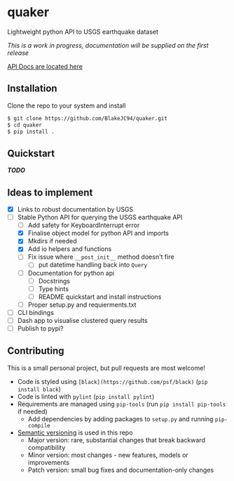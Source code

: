 # quaker
Lightweight python API to USGS earthquake dataset

*This is a work in progress, documentation will be supplied on the first release*

[API Docs are located here](https://earthquake.usgs.gov/fdsnws/event/1/)

## Installation
Clone the repo to your system and install

```bash
$ git clone https://github.com/BlakeJC94/quaker.git
$ cd quaker
$ pip install .
```

## Quickstart
***TODO***

## Ideas to implement

- [X] Links to robust documentation by USGS
- [ ] Stable Python API for querying the USGS earthquake API
    - [ ] Add safety for KeyboardInterrupt error
    - [X] Finalise object model for python API and imports
    - [X] Mkdirs if needed
    - [X] Add io helpers and functions
    - [ ] Fix issue where `__post_init__` method doesn't fire
        - [ ] put datetime handling back into `Query`
    - [ ] Documentation for python api
        - [ ] Docstrings
        - [ ] Type hints
        - [ ] README quickstart and install instructions
    - [ ] Proper setup.py and requierments.txt
- [ ] CLI bindings
- [ ] Dash app to visualise clustered query results
- [ ] Publish to pypi?

## Contributing

This is a small personal project, but pull requests are most welcome!

* Code is styled using `[black](https://github.com/psf/black)` (`pip install black`)
* Code is linted with `pylint` (`pip install pylint`)
* Requirements are managed using `pip-tools` (run `pip install pip-tools` if needed)
    * Add dependencies by adding packages to `setup.py` and running `pip-compile`
* [Semantic versioning](https://semver.org) is used in this repo
    * Major version: rare, substantial changes that break backward compatibility
    * Minor version: most changes - new features, models or improvements
    * Patch version: small bug fixes and documentation-only changes
